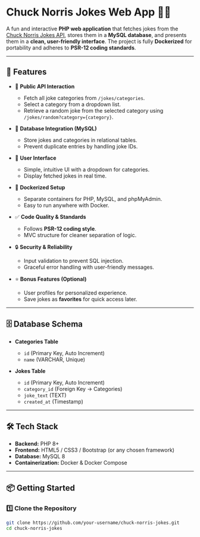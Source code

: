 # Chuck Norris Jokes Web App 🤠😂  

A fun and interactive **PHP web application** that fetches jokes from the [Chuck Norris Jokes API](https://api.chucknorris.io/), stores them in a **MySQL database**, and presents them in a **clean, user-friendly interface**. The project is fully **Dockerized** for portability and adheres to **PSR-12 coding standards**.  

---

## 🚀 Features  

- 🔗 **Public API Interaction**  
  - Fetch all joke categories from `/jokes/categories`.  
  - Select a category from a dropdown list.  
  - Retrieve a random joke from the selected category using `/jokes/random?category={category}`.  

- 💾 **Database Integration (MySQL)**  
  - Store jokes and categories in relational tables.  
  - Prevent duplicate entries by handling joke IDs.  

- 🎨 **User Interface**  
  - Simple, intuitive UI with a dropdown for categories.  
  - Display fetched jokes in real time.  

- 🐳 **Dockerized Setup**  
  - Separate containers for PHP, MySQL, and phpMyAdmin.  
  - Easy to run anywhere with Docker.  

- ✅ **Code Quality & Standards**  
  - Follows **PSR-12 coding style**.  
  - MVC structure for cleaner separation of logic.  

- 🔒 **Security & Reliability**  
  - Input validation to prevent SQL injection.  
  - Graceful error handling with user-friendly messages.  

- ⭐ **Bonus Features (Optional)**  
  - User profiles for personalized experience.  
  - Save jokes as **favorites** for quick access later.  

---

## 🗄️ Database Schema  

- **Categories Table**  
  - `id` (Primary Key, Auto Increment)  
  - `name` (VARCHAR, Unique)  

- **Jokes Table**  
  - `id` (Primary Key, Auto Increment)  
  - `category_id` (Foreign Key → Categories)  
  - `joke_text` (TEXT)  
  - `created_at` (Timestamp)  

---

## 🛠️ Tech Stack  

- **Backend:** PHP 8+  
- **Frontend:** HTML5 / CSS3 / Bootstrap (or any chosen framework)  
- **Database:** MySQL 8  
- **Containerization:** Docker & Docker Compose  

---

## 📦 Getting Started  

### 1️⃣ Clone the Repository  
```bash
git clone https://github.com/your-username/chuck-norris-jokes.git
cd chuck-norris-jokes
